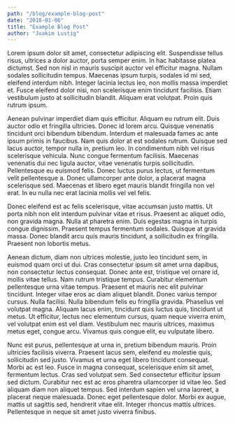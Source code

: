 ```yaml
---
path: "/blog/example-blog-post"
date: "2018-01-06"
title: "Example Blog Post"
author: "Joakim Lustig"
---
```


Lorem ipsum dolor sit amet, consectetur adipiscing elit. Suspendisse tellus risus, ultrices a dolor auctor, porta semper enim. In hac habitasse platea dictumst. Sed non nisl in mauris suscipit auctor vel efficitur magna. Nullam sodales sollicitudin tempus. Maecenas ipsum turpis, sodales id mi sed, eleifend interdum nibh. Integer lacinia lectus leo, non mollis massa imperdiet et. Fusce eleifend dolor nisi, non scelerisque enim tincidunt facilisis. Etiam vestibulum justo at sollicitudin blandit. Aliquam erat volutpat. Proin quis rutrum ipsum.

Aenean pulvinar imperdiet diam quis efficitur. Aliquam eu rutrum elit. Duis auctor odio et fringilla ultricies. Donec id lorem arcu. Quisque venenatis tincidunt orci bibendum bibendum. Interdum et malesuada fames ac ante ipsum primis in faucibus. Nam quis dolor at est sodales rutrum. Quisque sed lacus auctor, tempor nulla in, pretium leo. In condimentum nibh vel risus scelerisque vehicula. Nunc congue fermentum facilisis. Maecenas venenatis dui nec ligula auctor, vitae venenatis turpis sollicitudin. Pellentesque eu euismod felis. Donec luctus purus lectus, ut fermentum velit pellentesque a. Donec ullamcorper ante dolor, a placerat magna scelerisque sed. Maecenas et libero eget mauris blandit fringilla non vel erat. In eu nulla nec erat lacinia mollis vel vel felis.

Donec eleifend est ac felis scelerisque, vitae accumsan justo mattis. Ut porta nibh non elit interdum pulvinar vitae et risus. Praesent ac aliquet odio, non gravida magna. Nulla at pharetra enim. Duis egestas magna in turpis congue dignissim. Praesent tempus fermentum sodales. Quisque at gravida massa. Donec blandit arcu quis mauris tincidunt, a sollicitudin ex fringilla. Praesent non lobortis metus.

Aenean dictum, diam non ultrices molestie, justo leo tincidunt sem, in euismod quam orci ut dui. Cras consectetur ipsum sit amet urna dapibus, non consectetur lectus consequat. Donec ante est, tristique vel ornare id, mollis vitae tellus. Nam rutrum tristique tempus. Curabitur elementum pellentesque urna vitae tempus. Praesent et mauris nec elit pulvinar tincidunt. Integer vitae eros ac diam aliquet blandit. Donec varius tempor cursus. Nulla facilisi. Nulla bibendum felis eu fringilla gravida. Phasellus vel volutpat magna. Aliquam lacus enim, tincidunt quis luctus quis, tincidunt ut metus. Ut efficitur, lectus nec elementum cursus, quam neque viverra enim, vel volutpat enim est vel diam. Vestibulum nec mauris ultrices, maximus metus eget, congue arcu. Vivamus quis congue elit, eu vulputate libero.

Nunc est purus, pellentesque at urna in, pretium bibendum mauris. Proin ultricies facilisis viverra. Praesent lacus sem, eleifend eu molestie quis, sollicitudin sed justo. Vivamus et urna eget libero tincidunt consequat. Morbi ac est leo. Fusce in magna consequat, scelerisque enim sit amet, fermentum lectus. Cras sed volutpat sem. Sed consectetur efficitur ipsum sed dictum. Curabitur nec est ac eros pharetra ullamcorper id vitae leo. Sed aliquam diam non aliquet tempus. Sed interdum sapien vel urna laoreet, a placerat neque malesuada. Donec eget pellentesque dolor. Morbi ex augue, mattis ut sagittis sed, hendrerit vitae elit. Integer rhoncus mattis ultrices. Pellentesque in neque sit amet justo viverra finibus.